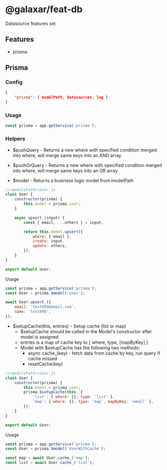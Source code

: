 # @galaxar/feat-db

Datasource features set

## Features

-   prisma

## Prisma

### Config

```json
{
    "prisma": { modelPath, datasources, log }
}
```

### Usage

```js
const prisma = app.getService('prisma');
```

### Helpers

-   $pushQuery - Returns a new where with specified condition merged into where, will merge same keys into an AND array

-   $pushOrQuery - Returns a new where with specified condition merged into where, will merge same keys into an OR array

-   $model - Returns a business logic model from modelPath

```js
//<modulePath>\User.js
class User {
    constructor(prisma) {
        this.model = prisma.user;
    }

    async upsert_(input) {
        const { email, ...others } = input;

        return this.model.upsert({
            where: { email },
            create: input,
            update: others,
        });
    }
}

export default User;
```
Usage
```js
const prisma = app.getService('prisma');
const User = prisma.$model('user');

await User.upsert_({
    email: 'test999@email.com',
    name: 'test999',                
});
```

-   $setupCache(this, entries) - Setup cache (list or map)
    -   $setupCache should be called in the Model's constructor after model is assigned
    -   entries is a map of cache key to { where, type, [mapByKey] } 
    -   Model with $setupCache has the following two methods:
        -   async cache_(key) - fetch data from cache by key, run query if cache missed
        -   resetCache(key)
```js
//<modulePath>\User.js
class User {
    constructor(prisma) {
        this.model = prisma.user;
        prisma.$setupCache(this, {
            'list': { where: {}, type: 'list' },
            'map': { where: {}, type: 'map', mapByKey: 'email' },
        });
    }
}

export default User;
```
Usage
```js
const prisma = app.getService('prisma');
const User = prisma.$model('UserWithCache');

const map = await User.cache_('map');
const list = await User.cache_('list');
```